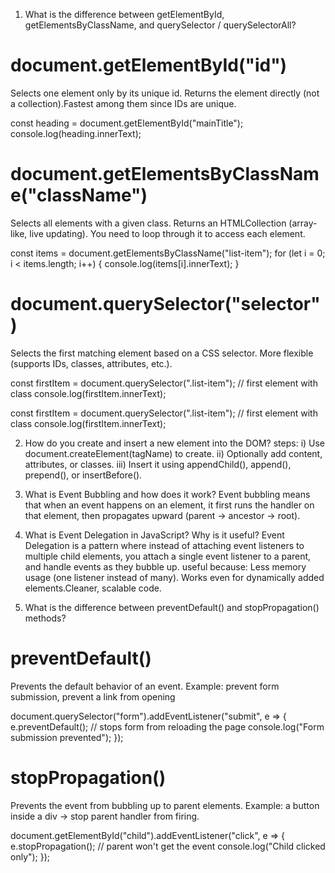 1. What is the difference between getElementById, getElementsByClassName, and querySelector / querySelectorAll?
# document.getElementById("id")
Selects one element only by its unique id. Returns the element directly (not a collection).Fastest among them since IDs are unique.

const heading = document.getElementById("mainTitle");
console.log(heading.innerText);

# document.getElementsByClassName("className")
Selects all elements with a given class. Returns an HTMLCollection (array-like, live updating).
You need to loop through it to access each element.

const items = document.getElementsByClassName("list-item");
for (let i = 0; i < items.length; i++) {
  console.log(items[i].innerText);
}

# document.querySelector("selector")
Selects the first matching element based on a CSS selector. More flexible (supports IDs, classes, attributes, etc.).

const firstItem = document.querySelector(".list-item"); // first element with class
console.log(firstItem.innerText);

const firstItem = document.querySelector(".list-item"); // first element with class
console.log(firstItem.innerText);

2. How do you create and insert a new element into the DOM?
steps:
i) Use document.createElement(tagName) to create.
ii) Optionally add content, attributes, or classes.
iii) Insert it using appendChild(), append(), prepend(), or insertBefore().

3. What is Event Bubbling and how does it work?
 Event bubbling means that when an event happens on an element, it first runs the handler on that element, then propagates upward (parent → ancestor → root).

4. What is Event Delegation in JavaScript? Why is it useful?
   Event Delegation is a pattern where instead of attaching event listeners to multiple child elements, you attach a single event listener to a parent, and handle events as they bubble up.
   useful because: Less memory usage (one listener instead of many). Works even for dynamically added elements.Cleaner, scalable code.
5. What is the difference between preventDefault() and stopPropagation() methods?
# preventDefault()
Prevents the default behavior of an event.
Example: prevent form submission, prevent a link from opening

document.querySelector("form").addEventListener("submit", e => {
  e.preventDefault(); // stops form from reloading the page
  console.log("Form submission prevented");
});


# stopPropagation()
Prevents the event from bubbling up to parent elements.
Example: a button inside a div → stop parent handler from firing.

document.getElementById("child").addEventListener("click", e => {
  e.stopPropagation();  // parent won't get the event
  console.log("Child clicked only");
});

